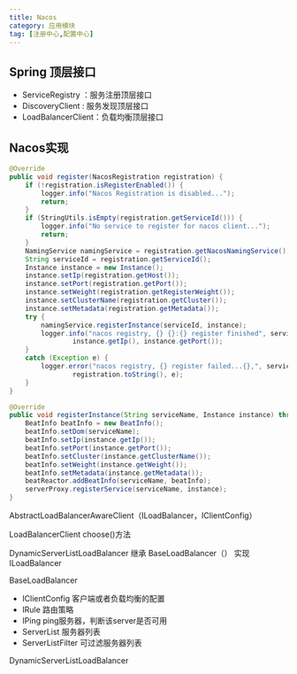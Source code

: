 ```yaml
---
title: Nacos
category: 应用模块
tag: [注册中心,配置中心]
---
```


## Spring 顶层接口
- ServiceRegistry ：服务注册顶层接口
- DiscoveryClient : 服务发现顶层接口
- LoadBalancerClient：负载均衡顶层接口

## Nacos实现
~~~java
@Override
public void register(NacosRegistration registration) {
    if (!registration.isRegisterEnabled()) {
        logger.info("Nacos Registration is disabled...");
        return;
    }
    if (StringUtils.isEmpty(registration.getServiceId())) {
        logger.info("No service to register for nacos client...");
        return;
    }
    NamingService namingService = registration.getNacosNamingService();
    String serviceId = registration.getServiceId();
    Instance instance = new Instance();
    instance.setIp(registration.getHost());
    instance.setPort(registration.getPort());
    instance.setWeight(registration.getRegisterWeight());
    instance.setClusterName(registration.getCluster());
    instance.setMetadata(registration.getMetadata());
    try {
        namingService.registerInstance(serviceId, instance);
        logger.info("nacos registry, {} {}:{} register finished", serviceId,
                instance.getIp(), instance.getPort());
    }
    catch (Exception e) {
        logger.error("nacos registry, {} register failed...{},", serviceId,
                registration.toString(), e);
    }
}
~~~

~~~java
@Override
public void registerInstance(String serviceName, Instance instance) throws NacosException {
    BeatInfo beatInfo = new BeatInfo();
    beatInfo.setDom(serviceName);
    beatInfo.setIp(instance.getIp());
    beatInfo.setPort(instance.getPort());
    beatInfo.setCluster(instance.getClusterName());
    beatInfo.setWeight(instance.getWeight());
    beatInfo.setMetadata(instance.getMetadata());
    beatReactor.addBeatInfo(serviceName, beatInfo);
    serverProxy.registerService(serviceName, instance);
}
~~~

AbstractLoadBalancerAwareClient（ILoadBalancer，IClientConfig）

LoadBalancerClient choose()方法

DynamicServerListLoadBalancer 继承 BaseLoadBalancer（） 实现 ILoadBalancer

BaseLoadBalancer
- IClientConfig 客户端或者负载均衡的配置
- IRule 路由策略
- IPing ping服务器，判断该server是否可用
- ServerList 服务器列表
- ServerListFilter 可过滤服务器列表

DynamicServerListLoadBalancer